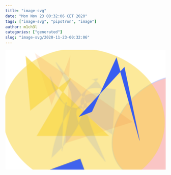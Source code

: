 ```yaml
---
title: "image-svg"
date: "Mon Nov 23 00:32:06 CET 2020"
tags: ["image-svg", "pipotron", "image"]
author: m1ch3l
categories: ["generated"]
slug: "image-svg/2020-11-23-00:32:06"
---
```


![](image.svg)
